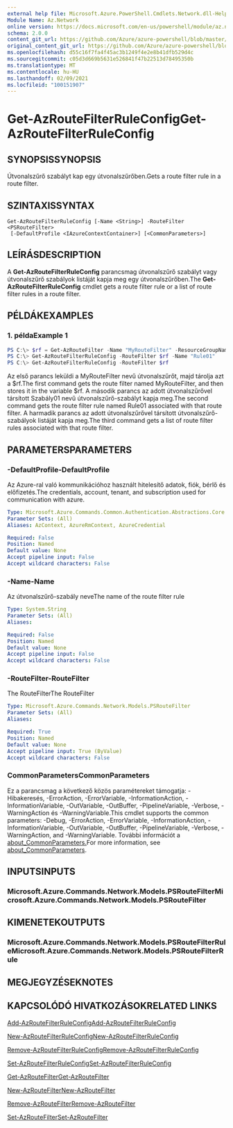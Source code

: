 ```yaml
---
external help file: Microsoft.Azure.PowerShell.Cmdlets.Network.dll-Help.xml
Module Name: Az.Network
online version: https://docs.microsoft.com/en-us/powershell/module/az.network/get-azroutefilterruleconfig
schema: 2.0.0
content_git_url: https://github.com/Azure/azure-powershell/blob/master/src/Network/Network/help/Get-AzRouteFilterRuleConfig.md
original_content_git_url: https://github.com/Azure/azure-powershell/blob/master/src/Network/Network/help/Get-AzRouteFilterRuleConfig.md
ms.openlocfilehash: d55c16f7fa4f45ac3b1249f4e2e8b41dfb529d4c
ms.sourcegitcommit: c05d3d669b5631e526841f47b22513d78495350b
ms.translationtype: MT
ms.contentlocale: hu-HU
ms.lasthandoff: 02/09/2021
ms.locfileid: "100151907"
---
```

# <span data-ttu-id="76f8c-101">Get-AzRouteFilterRuleConfig</span><span class="sxs-lookup"><span data-stu-id="76f8c-101">Get-AzRouteFilterRuleConfig</span></span>

## <span data-ttu-id="76f8c-102">SYNOPSIS</span><span class="sxs-lookup"><span data-stu-id="76f8c-102">SYNOPSIS</span></span>
<span data-ttu-id="76f8c-103">Útvonalszűrő szabályt kap egy útvonalszűrőben.</span><span class="sxs-lookup"><span data-stu-id="76f8c-103">Gets a route filter rule in a route filter.</span></span>

## <span data-ttu-id="76f8c-104">SZINTAXIS</span><span class="sxs-lookup"><span data-stu-id="76f8c-104">SYNTAX</span></span>

```
Get-AzRouteFilterRuleConfig [-Name <String>] -RouteFilter <PSRouteFilter>
 [-DefaultProfile <IAzureContextContainer>] [<CommonParameters>]
```

## <span data-ttu-id="76f8c-105">LEÍRÁS</span><span class="sxs-lookup"><span data-stu-id="76f8c-105">DESCRIPTION</span></span>
<span data-ttu-id="76f8c-106">A **Get-AzRouteFilterRuleConfig** parancsmag útvonalszűrő szabályt vagy útvonalszűrő szabályok listáját kapja meg egy útvonalszűrőben.</span><span class="sxs-lookup"><span data-stu-id="76f8c-106">The **Get-AzRouteFilterRuleConfig** cmdlet gets a route filter rule or a list of route filter rules in a route filter.</span></span>

## <span data-ttu-id="76f8c-107">PÉLDÁK</span><span class="sxs-lookup"><span data-stu-id="76f8c-107">EXAMPLES</span></span>

### <span data-ttu-id="76f8c-108">1. példa</span><span class="sxs-lookup"><span data-stu-id="76f8c-108">Example 1</span></span>
```powershell
PS C:\> $rf = Get-AzRouteFilter -Name "MyRouteFilter" -ResourceGroupName "MyResourceGroup"
PS C:\> Get-AzRouteFilterRuleConfig -RouteFilter $rf -Name "Rule01"
PS C:\> Get-AzRouteFilterRuleConfig -RouteFilter $rf
```

<span data-ttu-id="76f8c-109">Az első parancs leküldi a MyRouteFilter nevű útvonalszűrőt, majd tárolja azt a $rf.</span><span class="sxs-lookup"><span data-stu-id="76f8c-109">The first command gets the route filter named MyRouteFilter, and then stores it in the variable $rf.</span></span>
<span data-ttu-id="76f8c-110">A második parancs az adott útvonalszűrővel társított Szabály01 nevű útvonalszűrő-szabályt kapja meg.</span><span class="sxs-lookup"><span data-stu-id="76f8c-110">The second command gets the route filter rule named Rule01 associated with that route filter.</span></span>
<span data-ttu-id="76f8c-111">A harmadik parancs az adott útvonalszűrővel társított útvonalszűrő-szabályok listáját kapja meg.</span><span class="sxs-lookup"><span data-stu-id="76f8c-111">The third command gets a list of route filter rules associated with that route filter.</span></span>

## <span data-ttu-id="76f8c-112">PARAMETERS</span><span class="sxs-lookup"><span data-stu-id="76f8c-112">PARAMETERS</span></span>

### <span data-ttu-id="76f8c-113">-DefaultProfile</span><span class="sxs-lookup"><span data-stu-id="76f8c-113">-DefaultProfile</span></span>
<span data-ttu-id="76f8c-114">Az Azure-ral való kommunikációhoz használt hitelesítő adatok, fiók, bérlő és előfizetés.</span><span class="sxs-lookup"><span data-stu-id="76f8c-114">The credentials, account, tenant, and subscription used for communication with azure.</span></span>

```yaml
Type: Microsoft.Azure.Commands.Common.Authentication.Abstractions.Core.IAzureContextContainer
Parameter Sets: (All)
Aliases: AzContext, AzureRmContext, AzureCredential

Required: False
Position: Named
Default value: None
Accept pipeline input: False
Accept wildcard characters: False
```

### <span data-ttu-id="76f8c-115">-Name</span><span class="sxs-lookup"><span data-stu-id="76f8c-115">-Name</span></span>
<span data-ttu-id="76f8c-116">Az útvonalszűrő-szabály neve</span><span class="sxs-lookup"><span data-stu-id="76f8c-116">The name of the route filter rule</span></span>

```yaml
Type: System.String
Parameter Sets: (All)
Aliases:

Required: False
Position: Named
Default value: None
Accept pipeline input: False
Accept wildcard characters: False
```

### <span data-ttu-id="76f8c-117">-RouteFilter</span><span class="sxs-lookup"><span data-stu-id="76f8c-117">-RouteFilter</span></span>
<span data-ttu-id="76f8c-118">The RouteFilter</span><span class="sxs-lookup"><span data-stu-id="76f8c-118">The RouteFilter</span></span>

```yaml
Type: Microsoft.Azure.Commands.Network.Models.PSRouteFilter
Parameter Sets: (All)
Aliases:

Required: True
Position: Named
Default value: None
Accept pipeline input: True (ByValue)
Accept wildcard characters: False
```

### <span data-ttu-id="76f8c-119">CommonParameters</span><span class="sxs-lookup"><span data-stu-id="76f8c-119">CommonParameters</span></span>
<span data-ttu-id="76f8c-120">Ez a parancsmag a következő közös paramétereket támogatja: -Hibakeresés, -ErrorAction, -ErrorVariable, -InformationAction, -InformationVariable, -OutVariable, -OutBuffer, -PipelineVariable, -Verbose, -WarningAction és -WarningVariable.</span><span class="sxs-lookup"><span data-stu-id="76f8c-120">This cmdlet supports the common parameters: -Debug, -ErrorAction, -ErrorVariable, -InformationAction, -InformationVariable, -OutVariable, -OutBuffer, -PipelineVariable, -Verbose, -WarningAction, and -WarningVariable.</span></span> <span data-ttu-id="76f8c-121">További információt a [about_CommonParameters.](http://go.microsoft.com/fwlink/?LinkID=113216)</span><span class="sxs-lookup"><span data-stu-id="76f8c-121">For more information, see [about_CommonParameters](http://go.microsoft.com/fwlink/?LinkID=113216).</span></span>

## <span data-ttu-id="76f8c-122">INPUTS</span><span class="sxs-lookup"><span data-stu-id="76f8c-122">INPUTS</span></span>

### <span data-ttu-id="76f8c-123">Microsoft.Azure.Commands.Network.Models.PSRouteFilter</span><span class="sxs-lookup"><span data-stu-id="76f8c-123">Microsoft.Azure.Commands.Network.Models.PSRouteFilter</span></span>

## <span data-ttu-id="76f8c-124">KIMENETEK</span><span class="sxs-lookup"><span data-stu-id="76f8c-124">OUTPUTS</span></span>

### <span data-ttu-id="76f8c-125">Microsoft.Azure.Commands.Network.Models.PSRouteFilterRule</span><span class="sxs-lookup"><span data-stu-id="76f8c-125">Microsoft.Azure.Commands.Network.Models.PSRouteFilterRule</span></span>

## <span data-ttu-id="76f8c-126">MEGJEGYZÉSEK</span><span class="sxs-lookup"><span data-stu-id="76f8c-126">NOTES</span></span>

## <span data-ttu-id="76f8c-127">KAPCSOLÓDÓ HIVATKOZÁSOK</span><span class="sxs-lookup"><span data-stu-id="76f8c-127">RELATED LINKS</span></span>

[<span data-ttu-id="76f8c-128">Add-AzRouteFilterRuleConfig</span><span class="sxs-lookup"><span data-stu-id="76f8c-128">Add-AzRouteFilterRuleConfig</span></span>](./Add-AzRouteFilterRuleConfig.md)

[<span data-ttu-id="76f8c-129">New-AzRouteFilterRuleConfig</span><span class="sxs-lookup"><span data-stu-id="76f8c-129">New-AzRouteFilterRuleConfig</span></span>](./New-AzRouteFilterRuleConfig.md)

[<span data-ttu-id="76f8c-130">Remove-AzRouteFilterRuleConfig</span><span class="sxs-lookup"><span data-stu-id="76f8c-130">Remove-AzRouteFilterRuleConfig</span></span>](./Remove-AzRouteFilterRuleConfig.md)

[<span data-ttu-id="76f8c-131">Set-AzRouteFilterRuleConfig</span><span class="sxs-lookup"><span data-stu-id="76f8c-131">Set-AzRouteFilterRuleConfig</span></span>](./Set-AzRouteFilterRuleConfig.md)

[<span data-ttu-id="76f8c-132">Get-AzRouteFilter</span><span class="sxs-lookup"><span data-stu-id="76f8c-132">Get-AzRouteFilter</span></span>](./Get-AzRouteFilter.md)

[<span data-ttu-id="76f8c-133">New-AzRouteFilter</span><span class="sxs-lookup"><span data-stu-id="76f8c-133">New-AzRouteFilter</span></span>](./New-AzRouteFilter.md)

[<span data-ttu-id="76f8c-134">Remove-AzRouteFilter</span><span class="sxs-lookup"><span data-stu-id="76f8c-134">Remove-AzRouteFilter</span></span>](./Remove-AzRouteFilter.md)

[<span data-ttu-id="76f8c-135">Set-AzRouteFilter</span><span class="sxs-lookup"><span data-stu-id="76f8c-135">Set-AzRouteFilter</span></span>](./Set-AzRouteFilter.md)
